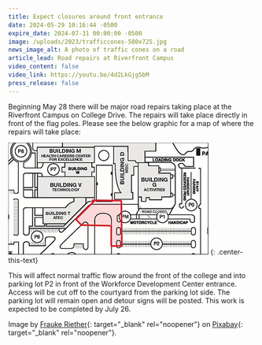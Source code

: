 ```yaml
---
title: Expect closures around front entrance
date: 2024-05-29 10:16:44 -0500
expire_date: 2024-07-31 00:00:00 -0500
image: /uploads/2023/trafficcones-580x725.jpg
news_image_alt: A photo of traffic cones on a road
article_lead: Road repairs at Riverfront Campus
video_content: false
video_link: https://youtu.be/4d2LkGjg5bM
press_release: false
---
```

Beginning May 28 there will be major road repairs taking place at the Riverfront Campus on College Drive. The repairs will take place directly in front of the flag poles. Please see the below graphic for a map of where the repairs will take place:

![Map of KCC Riverfront Campus with road closures highlighted](/uploads/2023/roadclosuremap-407x227.jpg "Map of KCC Riverfront Campus with road closures highlighted")
{: .center-this-text}

This will affect normal traffic flow around the front of the college and into parking lot P2 in front of the Workforce Development Center entrance. Access will be cut off to the courtyard from the parking lot side. The parking lot will remain open and detour signs will be posted. This work is expected to be completed by July 26.

Image by [Frauke Riether](https://pixabay.com/users/neelam279-9820894/?utm_source=link-attribution&amp;utm_medium=referral&amp;utm_campaign=image&amp;utm_content=8283718 "Frauke Riether on Pixabay"){: target="_blank" rel="noopener"} on [Pixabay](https://pixabay.com/ "Pixabay"){: target="_blank" rel="noopener"}.